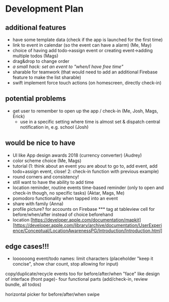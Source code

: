 #  Development Plan

## additional features
- have some template data (check if the app is launched for the first time)
- link to event in calendar (so the event can have a alarm) (Me, May)
- choice of having add todo->assign event or creating event->adding multiple todos (Mags)
- drag&drop to change order
-  _a small hack: set an event to "when/I have free time"_
- sharable for teamwork (that would need to add an additional Firebase feature to make the list sharable)
- swift implement force touch actions (on homescreen, directly check-in)

## potential problems
- get user to remember to open up the app / check-in (Me, Josh, Mags, Erick)
    - use in a specific setting where time is almost set & dispatch central notification in, e.g. school (Josh)
    
    
## would be nice to have
- UI like App design awards 2018 (currency converter) (Audrey)
- color scheme choice (Me, Mags)
- tutorial (1: think about an event you are about to go to, add event, add todo+assign event, close! 2: check-in function with previous example)
- round corners and consistency!
- still want to have the ability to add time
- location reminder, routine events time-based reminder (only to open and check-in though, no specific tasks) (Aktar, Mags, Me)
- pomodoro functionality when tapped into an event
- share with family (Anna)
- profile picture? for accounts on Firebase
*** tag at tableview cell for before/when/after instead of choice beforehand
- location [https://developer.apple.com/documentation/mapkit] [https://developer.apple.com/library/archive/documentation/UserExperience/Conceptual/LocationAwarenessPG/Introduction/Introduction.html]



## edge cases!!!
- loooooong event/todo names: limit characters (placeholder "keep it concise", show char count, stop allowing for input)



copy/duplicate/recycle events too for before/after/when
"face" like design of interface (front page)- four functional parts (add/check-in, review bundle, all todos)




horizontal picker for before/after/when swipe
